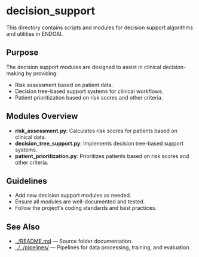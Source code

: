 # decision_support

This directory contains scripts and modules for decision support algorithms and utilities in ENDOAI.

## Purpose

The decision support modules are designed to assist in clinical decision-making by providing:
- Risk assessment based on patient data.
- Decision tree-based support systems for clinical workflows.
- Patient prioritization based on risk scores and other criteria.

## Modules Overview

- **risk_assessment.py**: Calculates risk scores for patients based on clinical data.
- **decision_tree_support.py**: Implements decision tree-based support systems.
- **patient_prioritization.py**: Prioritizes patients based on risk scores and other criteria.

## Guidelines

- Add new decision support modules as needed.
- Ensure all modules are well-documented and tested.
- Follow the project's coding standards and best practices.

## See Also

- [../README.md](../README.md) — Source folder documentation.
- [../../pipelines/](../../pipelines/) — Pipelines for data processing, training, and evaluation.

